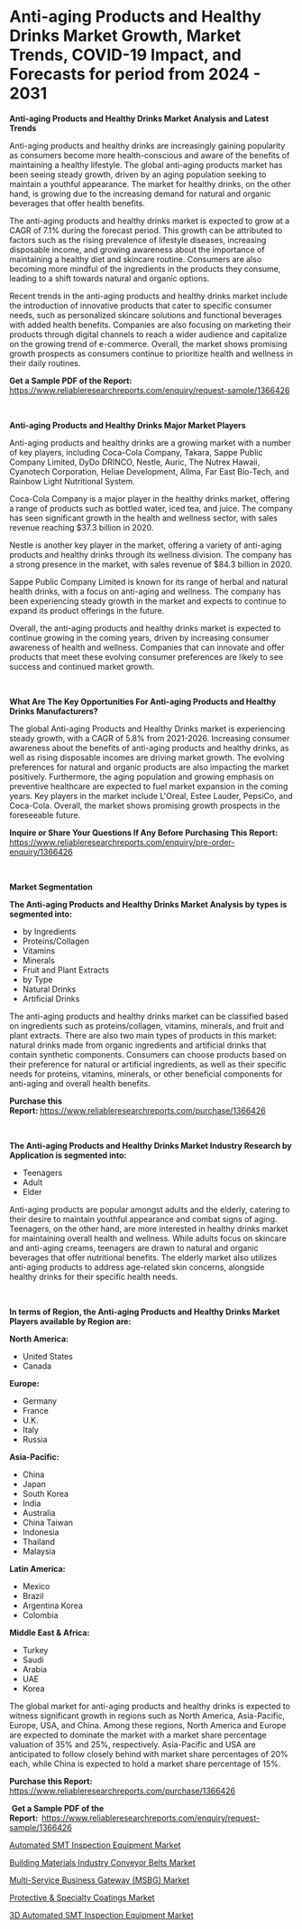 <p><h1>Anti-aging Products and Healthy Drinks Market Growth, Market Trends, COVID-19 Impact, and Forecasts for period from 2024 - 2031</h1></p><p><strong>Anti-aging Products and Healthy Drinks Market Analysis and Latest Trends</strong></p>
<p><p>Anti-aging products and healthy drinks are increasingly gaining popularity as consumers become more health-conscious and aware of the benefits of maintaining a healthy lifestyle. The global anti-aging products market has been seeing steady growth, driven by an aging population seeking to maintain a youthful appearance. The market for healthy drinks, on the other hand, is growing due to the increasing demand for natural and organic beverages that offer health benefits.</p><p>The anti-aging products and healthy drinks market is expected to grow at a CAGR of 7.1% during the forecast period. This growth can be attributed to factors such as the rising prevalence of lifestyle diseases, increasing disposable income, and growing awareness about the importance of maintaining a healthy diet and skincare routine. Consumers are also becoming more mindful of the ingredients in the products they consume, leading to a shift towards natural and organic options.</p><p>Recent trends in the anti-aging products and healthy drinks market include the introduction of innovative products that cater to specific consumer needs, such as personalized skincare solutions and functional beverages with added health benefits. Companies are also focusing on marketing their products through digital channels to reach a wider audience and capitalize on the growing trend of e-commerce. Overall, the market shows promising growth prospects as consumers continue to prioritize health and wellness in their daily routines.</p></p>
<p><strong>Get a Sample PDF of the Report:&nbsp;</strong> <a href="https://www.reliableresearchreports.com/enquiry/request-sample/1366426">https://www.reliableresearchreports.com/enquiry/request-sample/1366426</a></p>
<p>&nbsp;</p>
<p><strong>Anti-aging Products and Healthy Drinks Major Market Players</strong></p>
<p><p>Anti-aging products and healthy drinks are a growing market with a number of key players, including Coca-Cola Company, Takara, Sappe Public Company Limited, DyDo DRINCO, Nestle, Auric, The Nutrex Hawaii, Cyanotech Corporation, Heliae Development, Allma, Far East Bio-Tech, and Rainbow Light Nutritional System.</p><p>Coca-Cola Company is a major player in the healthy drinks market, offering a range of products such as bottled water, iced tea, and juice. The company has seen significant growth in the health and wellness sector, with sales revenue reaching $37.3 billion in 2020.</p><p>Nestle is another key player in the market, offering a variety of anti-aging products and healthy drinks through its wellness division. The company has a strong presence in the market, with sales revenue of $84.3 billion in 2020.</p><p>Sappe Public Company Limited is known for its range of herbal and natural health drinks, with a focus on anti-aging and wellness. The company has been experiencing steady growth in the market and expects to continue to expand its product offerings in the future.</p><p>Overall, the anti-aging products and healthy drinks market is expected to continue growing in the coming years, driven by increasing consumer awareness of health and wellness. Companies that can innovate and offer products that meet these evolving consumer preferences are likely to see success and continued market growth.</p></p>
<p>&nbsp;</p>
<p><strong>What Are The Key Opportunities For Anti-aging Products and Healthy Drinks Manufacturers?</strong></p>
<p><p>The global Anti-aging Products and Healthy Drinks market is experiencing steady growth, with a CAGR of 5.8% from 2021-2026. Increasing consumer awareness about the benefits of anti-aging products and healthy drinks, as well as rising disposable incomes are driving market growth. The evolving preferences for natural and organic products are also impacting the market positively. Furthermore, the aging population and growing emphasis on preventive healthcare are expected to fuel market expansion in the coming years. Key players in the market include L'Oreal, Estee Lauder, PepsiCo, and Coca-Cola. Overall, the market shows promising growth prospects in the foreseeable future.</p></p>
<p><strong>Inquire or Share Your Questions If Any Before Purchasing This Report:</strong> <a href="https://www.reliableresearchreports.com/enquiry/pre-order-enquiry/1366426">https://www.reliableresearchreports.com/enquiry/pre-order-enquiry/1366426</a></p>
<p>&nbsp;</p>
<p><strong>Market Segmentation</strong></p>
<p><strong>The Anti-aging Products and Healthy Drinks Market Analysis by types is segmented into:</strong></p>
<p><ul><li>by Ingredients</li><li>Proteins/Collagen</li><li>Vitamins</li><li>Minerals</li><li>Fruit and Plant Extracts</li><li>by Type</li><li>Natural Drinks</li><li>Artificial Drinks</li></ul></p>
<p><p>The anti-aging products and healthy drinks market can be classified based on ingredients such as proteins/collagen, vitamins, minerals, and fruit and plant extracts. There are also two main types of products in this market: natural drinks made from organic ingredients and artificial drinks that contain synthetic components. Consumers can choose products based on their preference for natural or artificial ingredients, as well as their specific needs for proteins, vitamins, minerals, or other beneficial components for anti-aging and overall health benefits.</p></p>
<p><strong>Purchase this Report:&nbsp;</strong><a href="https://www.reliableresearchreports.com/purchase/1366426">https://www.reliableresearchreports.com/purchase/1366426</a></p>
<p>&nbsp;</p>
<p><strong>The Anti-aging Products and Healthy Drinks Market Industry Research by Application is segmented into:</strong></p>
<p><ul><li>Teenagers</li><li>Adult</li><li>Elder</li></ul></p>
<p><p>Anti-aging products are popular amongst adults and the elderly, catering to their desire to maintain youthful appearance and combat signs of aging. Teenagers, on the other hand, are more interested in healthy drinks market for maintaining overall health and wellness. While adults focus on skincare and anti-aging creams, teenagers are drawn to natural and organic beverages that offer nutritional benefits. The elderly market also utilizes anti-aging products to address age-related skin concerns, alongside healthy drinks for their specific health needs.</p></p>
<p>&nbsp;</p>
<p><strong>In terms of Region, the Anti-aging Products and Healthy Drinks Market Players available by Region are:</strong></p>
<p>
    <p> <strong> North America: </strong>
        <ul>
            <li>United States</li>
            <li>Canada</li>
        </ul>
        </p> 
    <p> <strong> Europe: </strong>
        <ul>
            <li>Germany</li>
            <li>France</li>
            <li>U.K.</li>
            <li>Italy</li>
            <li>Russia</li>
        </ul>
        </p> 
    <p> <strong> Asia-Pacific: </strong>
        <ul>
            <li>China</li>
            <li>Japan</li>
            <li>South Korea</li>
            <li>India</li>
            <li>Australia</li>
            <li>China Taiwan</li>
            <li>Indonesia</li>
            <li>Thailand</li>
            <li>Malaysia</li>
        </ul>
        </p> 
    <p> <strong> Latin America: </strong>
        <ul>
            <li>Mexico</li>
            <li>Brazil</li>
            <li>Argentina Korea</li>
            <li>Colombia</li>
        </ul>
        </p> 
    <p> <strong> Middle East & Africa: </strong>
        <ul>
            <li>Turkey</li>
            <li>Saudi</li>
            <li>Arabia</li>
            <li>UAE</li>
            <li>Korea</li>
        </ul>
    </p>
    </p>
<p><p>The global market for anti-aging products and healthy drinks is expected to witness significant growth in regions such as North America, Asia-Pacific, Europe, USA, and China. Among these regions, North America and Europe are expected to dominate the market with a market share percentage valuation of 35% and 25%, respectively. Asia-Pacific and USA are anticipated to follow closely behind with market share percentages of 20% each, while China is expected to hold a market share percentage of 15%.</p></p>
<p><strong>Purchase this Report: </strong><a href="https://www.reliableresearchreports.com/purchase/1366426">https://www.reliableresearchreports.com/purchase/1366426</a></p>
<p>&nbsp;<strong>Get a Sample PDF of the Report:&nbsp;&nbsp;</strong><a href="https://www.reliableresearchreports.com/enquiry/request-sample/1366426">https://www.reliableresearchreports.com/enquiry/request-sample/1366426</a></p>
<p><strong></strong></p>
<p><p><a href="https://medium.com/@soledadroob625/automated-smt-inspection-equipment-market-trends-forecast-and-competitive-analysis-to-2031-970ed6670e8d">Automated SMT Inspection Equipment Market</a></p><p><a href="https://medium.com/@elzaziemann1943/building-materials-industry-conveyor-belts-market-exploring-market-share-market-trends-and-cedc6a368ced">Building Materials Industry Conveyor Belts Market</a></p><p><a href="https://medium.com/@michellebutler19/multi-service-business-gateway-msbg-market-trends-forecast-and-competitive-analysis-to-2031-a589f4795353">Multi-Service Business Gateway (MSBG) Market</a></p><p><a href="https://github.com/gdfhhhj/Market-Research-Report-List-3/blob/main/protective-specialty-coatings-market.md">Protective & Specialty Coatings Market</a></p><p><a href="https://medium.com/@soledadroob625/3d-automated-smt-inspection-equipment-market-size-market-outlook-and-market-forecast-2024-to-7aa27f9ed7d3">3D Automated SMT Inspection Equipment Market</a></p></p>